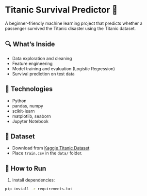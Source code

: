 # Titanic Survival Predictor 🚢

A beginner-friendly machine learning project that predicts whether a passenger survived the Titanic disaster using the Titanic dataset.

## 🔍 What’s Inside
- Data exploration and cleaning
- Feature engineering
- Model training and evaluation (Logistic Regression)
- Survival prediction on test data

## 🧠 Technologies
- Python
- pandas, numpy
- scikit-learn
- matplotlib, seaborn
- Jupyter Notebook

## 📂 Dataset
- Download from [Kaggle Titanic Dataset](https://www.kaggle.com/competitions/titanic/data)
- Place `train.csv` in the `data/` folder.

## 🚀 How to Run
1. Install dependencies:
```bash
pip install -r requirements.txt
